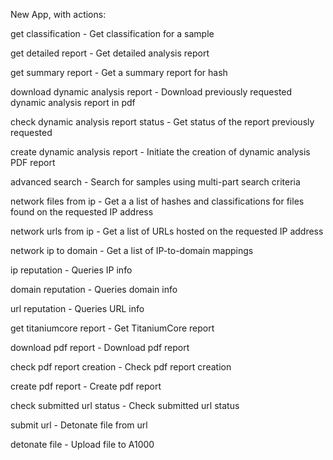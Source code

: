 New App, with actions:

get classification - Get classification for a sample

get detailed report - Get detailed analysis report

get summary report - Get a summary report for hash

download dynamic analysis report - Download previously requested dynamic analysis report in pdf

check dynamic analysis report status - Get status of the report previously requested

create dynamic analysis report - Initiate the creation of dynamic analysis PDF report

advanced search - Search for samples using multi-part search criteria

network files from ip - Get a a list of hashes and classifications for files found on the requested IP address

network urls from ip - Get a list of URLs hosted on the requested IP address

network ip to domain - Get a list of IP-to-domain mappings

ip reputation - Queries IP info

domain reputation - Queries domain info

url reputation - Queries URL info

get titaniumcore report - Get TitaniumCore report

download pdf report - Download pdf report

check pdf report creation - Check pdf report creation

create pdf report - Create pdf report

check submitted url status - Check submitted url status

submit url - Detonate file from url

detonate file - Upload file to A1000